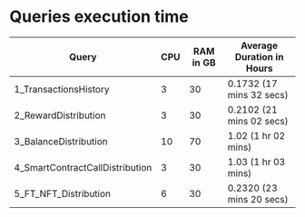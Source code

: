# Queries execution time

| Query                           | CPU | RAM in GB | Average Duration in Hours |
|---------------------------------|-----|-----------|---------------------------|
| 1_TransactionsHistory           | 3   | 30        | 0.1732 (17 mins 32 secs)  |
| 2_RewardDistribution            | 3   | 30        | 0.2102 (21 mins 02 secs)  |
| 3_BalanceDistribution           | 10  | 70        | 1.02 (1 hr 02 mins)       |
| 4_SmartContractCallDistribution | 3   | 30        | 1.03 (1 hr 03 mins)       |
| 5_FT_NFT_Distribution           | 6   | 30        | 0.2320 (23 mins 20 secs)  |
